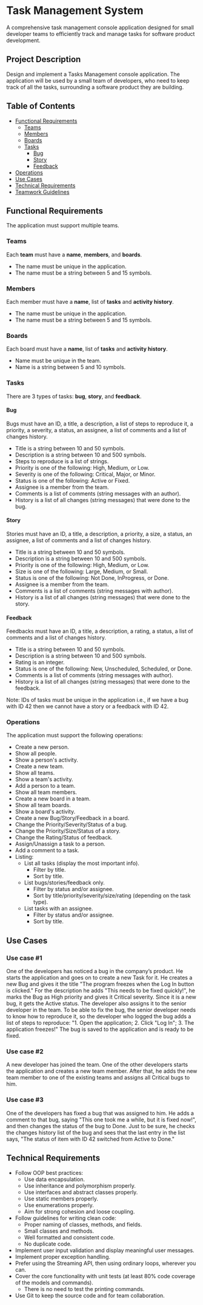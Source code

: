 # Task Management System

A comprehensive task management console application designed for small developer teams to efficiently track and manage tasks for software product development.

## Project Description

Design and implement a Tasks Management console application. The application will be used by a small team of developers, who need to keep track
of all the tasks, surrounding a software product they are building.

## Table of Contents

- [Functional Requirements](#functional-requirements)
  - [Teams](#teams)
  - [Members](#members)
  - [Boards](#boards)
  - [Tasks](#tasks)
    - [Bug](#bug)
    - [Story](#story)
    - [Feedback](#feedback)
- [Operations](#operations)
- [Use Cases](#use-cases)
- [Technical Requirements](#technical-requirements)
- [Teamwork Guidelines](#teamwork-guidelines)

## Functional Requirements

The application must support multiple teams.

### Teams

Each **team** must have a **name**, **members**, and **boards**.
- The name must be unique in the application.
- The name must be a string between 5 and 15 symbols.

### Members

Each member must have a **name**, list of **tasks** and **activity history**.
- The name must be unique in the application.
- The name must be a string between 5 and 15 symbols.

### Boards

Each board must have a **name**, list of **tasks** and **activity history**.
- Name must be unique in the team.
- Name is a string between 5 and 10 symbols.

### Tasks

There are 3 types of tasks: **bug**, **story**, and **feedback**.

#### Bug

Bugs must have an ID, a title, a description, a list of steps to reproduce it, a priority, a severity, a status, an assignee, a list of comments and a list of changes history.

- Title is a string between 10 and 50 symbols.
- Description is a string between 10 and 500 symbols.
- Steps to reproduce is a list of strings.
- Priority is one of the following: High, Medium, or Low.
- Severity is one of the following: Critical, Major, or Minor.
- Status is one of the following: Active or Fixed.
- Assignee is a member from the team.
- Comments is a list of comments (string messages with an author).
- History is a list of all changes (string messages) that were done to the bug.

#### Story

Stories must have an ID, a title, a description, a priority, a size, a status, an assignee, a list of comments and a list of changes history.

- Title is a string between 10 and 50 symbols.
- Description is a string between 10 and 500 symbols.
- Priority is one of the following: High, Medium, or Low.
- Size is one of the following: Large, Medium, or Small.
- Status is one of the following: Not Done, InProgress, or Done.
- Assignee is a member from the team.
- Comments is a list of comments (string messages with author).
- History is a list of all changes (string messages) that were done to the story.

#### Feedback

Feedbacks must have an ID, a title, a description, a rating, a status, a list of comments and a list of changes history.

- Title is a string between 10 and 50 symbols.
- Description is a string between 10 and 500 symbols.
- Rating is an integer.
- Status is one of the following: New, Unscheduled, Scheduled, or Done.
- Comments is a list of comments (string messages with author).
- History is a list of all changes (string messages) that were done to the
feedback.

Note: IDs of tasks must be unique in the application i.e., if we have a bug with ID 42 then we cannot have a story or a feedback with ID 42.

### Operations

The application must support the following operations:

- Create a new person.
- Show all people.
- Show a person's activity.
- Create a new team.
- Show all teams.
- Show a team's activity.
- Add a person to a team.
- Show all team members.
- Create a new board in a team.
- Show all team boards.
- Show a board's activity.
- Create a new Bug/Story/Feedback in a board.
- Change the Priority/Severity/Status of a bug.
- Change the Priority/Size/Status of a story.
- Change the Rating/Status of feedback.
- Assign/Unassign a task to a person.
- Add a comment to a task.
- Listing:
  - List all tasks (display the most important info).
    - Filter by title.
    - Sort by title.
  - List bugs/stories/feedback only.
    - Filter by status and/or assignee.
    - Sort by title/priority/severity/size/rating (depending on the task type).
  - List tasks with an assignee.
    - Filter by status and/or assignee.
    - Sort by title.

## Use Cases

### Use case #1

One of the developers has noticed a bug in the company’s product. He starts the application and goes on to create a new Task for it. He creates a new Bug and gives it the title "The program freezes when the Log In button is clicked." For the description he adds "This needs to be fixed quickly!", he marks the Bug as High priority and gives it Critical severity. Since it is a new bug, it gets the Active status. The developer also assigns it to the senior developer in the team. To be able to fix the bug, the senior developer needs to know how to reproduce it, so the developer who logged the bug adds a list of steps to reproduce: "1. Open the application; 2. Click "Log In"; 3. The application freezes!" The bug is saved to the application and is ready to be fixed.

### Use case #2

A new developer has joined the team. One of the other developers starts the application and creates a new team member. After that, he adds the new team member to one of the existing teams and assigns all Critical bugs to him.

### Use case #3

One of the developers has fixed a bug that was assigned to him. He adds a comment to that bug, saying "This one took me a while, but it is fixed now!", and then changes the status of the bug to Done. Just to be sure, he checks the changes history list of the bug and sees that the last entry in the list says, "The status of item with ID 42 switched from Active to Done."

## Technical Requirements

- Follow OOP best practices:
  - Use data encapsulation.
  - Use inheritance and polymorphism properly.
  - Use interfaces and abstract classes properly.
  - Use static members properly.
  - Use enumerations properly.
  - Aim for strong cohesion and loose coupling.
- Follow guidelines for writing clean code:
  - Proper naming of classes, methods, and fields.
  - Small classes and methods.
  - Well formatted and consistent code.
  - No duplicate code.
- Implement user input validation and display meaningful user messages.
- Implement proper exception handling.
- Prefer using the Streaming API, then using ordinary loops, wherever you can.
- Cover the core functionality with unit tests (at least 80% code coverage of the
models and commands).
  - There is no need to test the printing commands.
- Use Git to keep the source code and for team collaboration.
